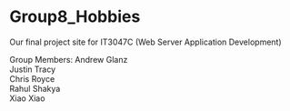# Group8_Hobbies

Our final project site for IT3047C (Web Server Application Development)

Group Members:
Andrew Glanz     
Justin Tracy     
Chris Royce     
Rahul Shakya    
Xiao Xiao    
